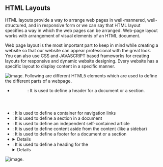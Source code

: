 ## HTML Layouts
HTML layouts provide a way to arrange web pages in well-mannered, well-structured, and in responsive form or we can say that HTML layout specifies a way in which the web pages can be arranged. Web-page layout works with arrangement of visual elements of an HTML document.

Web page layout is the most important part to keep in mind while creating a website so that our website can appear professional with the great look. You can also use CSS and JAVASCRIPT based frameworks for creating layouts for responsive and dynamic website designing.
Every website has a specific layout to display content in a specific manner.

![image](https://static.javatpoint.com/htmlpages/images/html-layouts.png).
Following are different HTML5 elements which are used to define the different parts of a webpage.

- <header>: It is used to define a header for a document or a section.
- <nav>: It is used to define a container for navigation links
- <section>: It is used to define a section in a document
- <article>: It is used to define an independent self-contained article
- <aside>: It is used to define content aside from the content (like a sidebar)
- <footer>: It is used to define a footer for a document or a section
- <details>: It is used to define additional details
- <summary>: It is used to define a heading for the <details> element

![image](https://cdn.educba.com/academy/wp-content/uploads/2019/11/html-layout.png).

